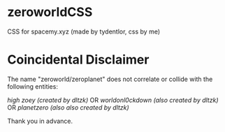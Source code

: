 # zeroworldCSS
CSS for spacemy.xyz (made by tydentlor, css by me) 

# Coincidental Disclaimer
The name "zeroworld/zeroplanet" does not correlate or collide with the following entities:

*high zoey (created by dltzk)*
OR
*worldonl0ckdown (also created by dltzk)*
OR
*planetzero (also also created by dltzk)*

Thank you in advance.
